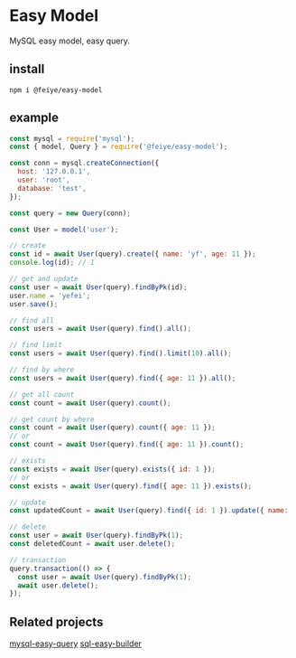 # Easy Model

MySQL easy model, easy query.

## install

```
npm i @feiye/easy-model
```

## example

```js
const mysql = require('mysql');
const { model, Query } = require('@feiye/easy-model');

const conn = mysql.createConnection({
  host: '127.0.0.1',
  user: 'root',
  database: 'test',
});

const query = new Query(conn);

const User = model('user');

// create
const id = await User(query).create({ name: 'yf', age: 11 });
console.log(id); // 1

// get and update
const user = await User(query).findByPk(id);
user.name = 'yefei';
user.save();

// find all
const users = await User(query).find().all();

// find limit
const users = await User(query).find().limit(10).all();

// find by where
const users = await User(query).find({ age: 11 }).all();

// get all count
const count = await User(query).count();

// get count by where
const count = await User(query).count({ age: 11 });
// or
const count = await User(query).find({ age: 11 }).count();

// exists
const exists = await User(query).exists({ id: 1 });
// or
const exists = await User(query).find({ age: 11 }).exists();

// update
const updatedCount = await User(query).find({ id: 1 }).update({ name: 'yf', age: 11 });

// delete
const user = await User(query).findByPk(1);
const deletedCount = await user.delete();

// transaction
query.transaction(() => {
  const user = await User(query).findByPk(1);
  await user.delete();
});

```

## Related projects
[mysql-easy-query](https://github.com/yefei/mysql-easy-query)
[sql-easy-builder](https://github.com/yefei/sql-easy-builder)
